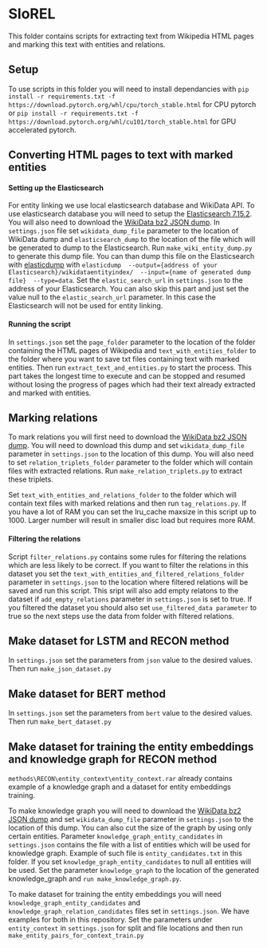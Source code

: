 # SloREL


This folder contains scripts for extracting text from Wikipedia HTML pages and marking this text with entities and relations.

## Setup

To use scripts in this folder you will need to install dependancies with `pip install -r requirements.txt -f https://download.pytorch.org/whl/cpu/torch_stable.html`
for CPU pytorch or `pip install -r requirements.txt -f https://download.pytorch.org/whl/cu101/torch_stable.html` for GPU accelerated pytorch.

## Converting HTML pages to text with marked entities

#### Setting up the Elasticsearch

For entity linking we use local elasticsearch database and WikiData API. To use elasticsearch database you will need to setup the 
[Elasticsearch 7.15.2](https://www.elastic.co/downloads/past-releases/elasticsearch-7-15-2). You will also need to download the 
[WikiData bz2 JSON dump](https://dumps.wikimedia.org/wikidatawiki/entities). In `settings.json` file set `wikidata_dump_file` parameter
to the location of WikiData dump and `elasticsearch_dump` to the location of the file which will be generated to dump to the Elasticsearch.
Run `make_wiki_entity_dump.py` to generate this dump file. You can than dump this file on the Elasticsearch with [elasticdump](https://www.npmjs.com/package/elasticdump)
with `elasticdump  --output={address of your Elasticsearch}/wikidataentityindex/  --input={name of generated dump file}  --type=data`.
Set the `elastic_search_url` in `settings.json` to the address of your Elasticsearch. You can also skip this part and just set the value null to the `elastic_search_url` 
parameter. In this case the Elasticsearch will not be used for entity linking.

#### Running the script

In `settings.json` set the `page_folder` parameter to the location of the folder containing the HTML pages of Wikipedia and `text_with_entities_folder` to the
folder where you want to save txt files containing text with marked entities. Then run `extract_text_and_entities.py` to start the process. This part takes the longest
time to execute and can be stopped and resumed without losing the progress of pages which had their text already extracted and marked with entities.

## Marking relations

To mark relations you will first need to download the [WikiData bz2 JSON dump](https://dumps.wikimedia.org/wikidatawiki/entities). You will need to download this dump
and set `wikidata_dump_file` parameter in `settings.json` to the location of this dump. You will also need to set `relation_triplets_folder` parameter to the folder which will
contain files with extracted relations. Run `make_relation_triplets.py` to extract these triplets. 

Set `text_with_entities_and_relations_folder` to the folder which will contain text files with marked relations and then run `tag_relations.py`. If you have a lot of RAM you can 
set the lru_cache maxsize in this script up to 1000. Larger number will result in smaller disc load but requires more RAM.

#### Filtering the relations

Script `filter_relations.py` contains some rules for filtering the relations which are less likely to be correct. If you want to filter the relations in this dataset you 
set the `text_with_entities_and_filtered_relations_folder` parameter in `settings.json` to the location where filtered relations will be saved and run this script. 
This sript will also add empty relatons to the dataset if `add_empty_relations` parameter in `settings.json` is set to true. If you filtered the dataset you should
also set `use_filtered_data parameter` to true so the next steps use the data from folder with filtered relations.

## Make dataset for LSTM and RECON method

In `settings.json` set the parameters from `json` value to the desired values. Then run `make_json_dataset.py`

## Make dataset for BERT method

In `settings.json` set the parameters from `bert` value to the desired values. Then run `make_bert_dataset.py`


## Make dataset for training the entity embeddings and knowledge graph for RECON method

`methods\RECON\entity_context\entity_context.rar` already contains example of a knowledge graph and a dataset for entity embeddings training. 

To make knowledge graph you will need to download the [WikiData bz2 JSON dump](https://dumps.wikimedia.org/wikidatawiki/entities)
and set `wikidata_dump_file` parameter in `settings.json` to the location of this dump. You can also cut the size of the graph
by using only certain entities. Parameter `knowledge_graph_entity_candidates` in `settings.json` contains the file with a list of
entities which will be used for knowledge graph. Example of such file is `entity_candidates.txt` in this folder. If you set `knowledge_graph_entity_candidates`
to null all entities will be used. Set the parameter `knowledge_graph` to the location of the generated knowledge_graph and `run make_knowledge_graph.py`.

To make dataset for training the entity embeddings you will need `knowledge_graph_entity_candidates` and `knowledge_graph_relation_candidates`
files set in `settings.json`. We have examples for both in this repository. Set the parameters under `entity_context` in `settings.json` for split
and file locations and then run `make_entity_pairs_for_context_train.py`